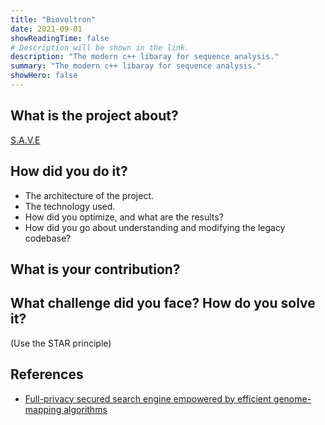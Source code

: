 ```yaml
---
title: "Biovoltron"
date: 2021-09-01
showReadingTime: false
# Description will be shown in the link.
description: "The modern c++ libaray for sequence analysis."
summary: "The modern c++ libaray for sequence analysis."
showHero: false
---
```


## What is the project about?
[S.A.V.E](https://dyn.life.nthu.edu.tw/SAVE/)


## How did you do it?

- The architecture of the project.
- The technology used.
- How did you optimize, and what are the results?
- How did you go about understanding and modifying the legacy codebase?

## What is your contribution?


## What challenge did you face? How do you solve it?

(Use the STAR principle)

## References
- [Full-privacy secured search engine empowered by efficient genome-mapping algorithms](https://arxiv.org/abs/2201.00696v2)